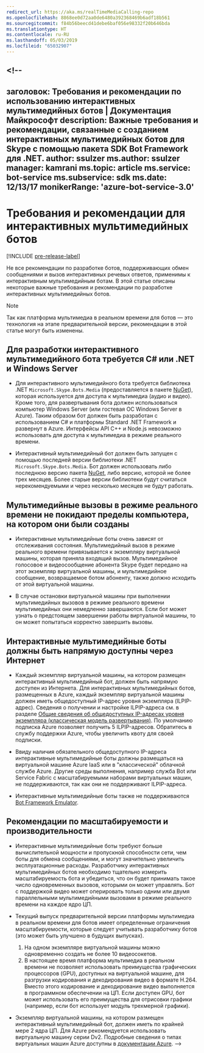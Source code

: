 ```yaml
---
redirect_url: https://aka.ms/realTimeMediaCalling-repo
ms.openlocfilehash: 8868ee0d72aa0de6480a392368469b6adf18b561
ms.sourcegitcommit: f84b56beecd41debe6baf056e98332f20b646bda
ms.translationtype: HT
ms.contentlocale: ru-RU
ms.lasthandoff: 05/03/2019
ms.locfileid: "65032907"
---
```

<a name="--"></a><!--
---
заголовок: Требования и рекомендации по использованию интерактивных мультимедийных ботов | Документация Майкрософт description: Важные требования и рекомендации, связанные с созданием интерактивных мультимедийных ботов для Skype с помощью пакета SDK Bot Framework для .NET.
author: ssulzer ms.author: ssulzer manager: kamrani ms.topic: article ms.service: bot-service ms.subservice: sdk ms.date: 12/13/17 monikerRange: 'azure-bot-service-3.0'
---

# <a name="requirements-and-considerations-for-real-time-media-bots"></a>Требования и рекомендации для интерактивных мультимедийных ботов

[!INCLUDE [pre-release-label](../includes/pre-release-label-v3.md)]

Не все рекомендации по разработке ботов, поддерживающих обмен сообщениями и вызов интерактивных речевых ответов, применимы к интерактивным мультимедийным ботам. В этой статье описаны некоторые важные требования и рекомендации по разработке интерактивных мультимедийных ботов. 

> [!NOTE]
> Так как платформа мультимедиа в реальном времени для ботов — это технология на этапе предварительной версии, рекомендации в этой статье могут быть изменены.

## <a name="real-time-media-bot-development-requires-cnet-and-windows-server"></a>Для разработки интерактивного мультимедийного бота требуется C# или .NET и Windows Server

- Для интерактивного мультимедийного бота требуется библиотека .NET `Microsoft.Skype.Bots.Media` (предоставляется в пакете <a href="https://www.nuget.org/" target="_blank">NuGet</a>), которая используется для доступа к мультимедиа (аудио и видео). Кроме того, для развертывания бота должен использоваться компьютер Windows Server (или гостевая ОС Windows Server в Azure). Таким образом бот должен быть разработан с использованием C# и платформы Standard .NET Framework и развернут в Azure. Интерфейсы API C++ и Node.js невозможно использовать для доступа к мультимедиа в режиме реального времени.

- Интерактивный мультимедийный бот должен быть запущен с помощью последней версии библиотеки .NET `Microsoft.Skype.Bots.Media`. Бот должен использовать либо последнюю версию пакета <a href="https://www.nuget.org/" target="_blank">NuGet</a>, либо версию, которой не более трех месяцев. Более старые версии библиотеки будут считаться нерекомендуемыми и через несколько месяцев не будут работать.

## <a name="real-time-media-calls-stay-on-the-machine-where-they-were-created"></a>Мультимедийные вызовы в режиме реального времени не покидают пределы компьютера, на котором они были созданы

- Интерактивные мультимедийные боты очень зависят от отслеживания состояния. Мультимедийный вызов в режиме реального времени привязывается к экземпляру виртуальной машины, которая приняла входящий вызов. Мультимедийное голосовое и видеосообщение абонента Skype будет передано на этот экземпляр виртуальной машины, и мультимедийное сообщение, возвращаемое ботом абоненту, также должно исходить от этой виртуальной машины.

- В случае остановки виртуальной машины при выполнении мультимедийных вызовов в режиме реального времени мультимедийных они немедленно завершаются. Если бот может узнать о предстоящем завершении работы виртуальной машины, то он может попытаться корректно завершить вызовы.

## <a name="real-time-media-bots-must-be-directly-accessible-on-the-internet"></a>Интерактивные мультимедийные боты должны быть напрямую доступны через Интернет

- Каждый экземпляр виртуальной машины, на котором размещен интерактивный мультимедийный бот, должен быть напрямую доступен из Интернета. Для интерактивных мультимедийных ботов, размещенных в Azure, каждый экземпляр виртуальной машины должен иметь общедоступный IP-адрес уровня экземпляра (ILPIP-адрес). Сведения о получении и настройке ILPIP-адреса см. в разделе <a href="/azure/virtual-network/virtual-networks-instance-level-public-ip" target="_blank">Общие сведения об общедоступных IP-адресах уровня экземпляра (классическая модель развертывания)</a>. По умолчанию подписка Azure позволяет получить 5 ILPIP-адресов. Обратитесь в службу поддержки Azure, чтобы увеличить квоту для своей подписки.

- Ввиду наличия обязательного общедоступного IP-адреса интерактивные мультимедийные боты должны размещаться на виртуальной машине Azure IaaS или в "классической" облачной службе Azure. Другие среды выполнения, например служба Bot или Service Fabric с масштабируемыми наборами виртуальных машин, не поддерживаются, так как они не поддерживают ILPIP-адреса.

- Интерактивные мультимедийные боты также не поддерживаются [Bot Framework Emulator](../bot-service-debug-emulator.md).

## <a name="scalability-and-performance-considerations"></a>Рекомендации по масштабируемости и производительности

- Интерактивные мультимедийные боты требуют больше вычислительной мощности и пропускной способности сети, чем боты для обмена сообщениями, и могут значительно увеличить эксплуатационные расходы. Разработчику интерактивных мультимедийных ботов необходимо тщательно измерить масштабируемость бота и убедиться, что он будет принимать такое число одновременных вызовов, которыми он может управлять. Бот с поддержкой видео может оперировать только одним или двумя параллельными мультимедийными вызовами в режиме реального времени на каждое ядро ЦП.

- Текущий выпуск предварительной версии платформы мультимедиа в реальном времени для ботов имеет определенные ограничения масштабируемости, которые следует учитывать разработчику ботов (это может быть улучшено в будущих выпусках). 
  1. На одном экземпляре виртуальной машины можно одновременно создать не более 10 видеосокетов.
  2. В настоящее время платформа мультимедиа в реальном времени не позволяет использовать преимущества графических процессоров (GPU), доступных на виртуальной машине, для разгрузки кодирования и декодирования видео в формате H.264. Вместо этого кодирование и декодирование видео выполняется в программном обеспечении на ЦП. Если доступен GPU, бот может использовать его преимущества для отрисовки графики (например, если бот использует модуль трехмерной графики).

- Экземпляр виртуальной машины, на котором размещен интерактивный мультимедийный бот, должен иметь по крайней мере 2 ядра ЦП. Для Azure рекомендуется использовать виртуальную машину серии Dv2. Подробные сведения о типах виртуальных машин Azure доступны в <a href="/azure/virtual-machines/windows/sizes-general" target="_blank">документации Azure</a>. 
-->